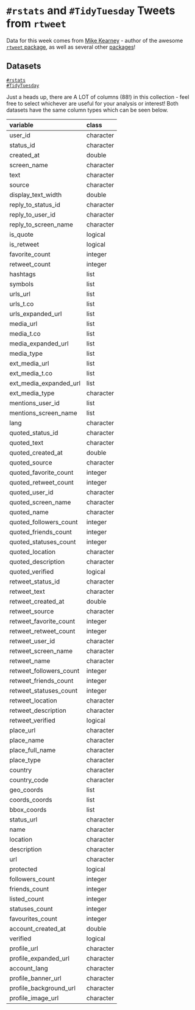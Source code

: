 # `#rstats` and `#TidyTuesday` Tweets from `rtweet`

Data for this week comes from [Mike Kearney](https://twitter.com/kearneymw) - author of the awesome [`rtweet` package](https://rtweet.info/), as well as several other [packages](https://github.com/mkearney)!

## Datasets

[`#rstats`](https://github.com/rfordatascience/tidytuesday/tree/main/data/2019/2019-01-01/rstats_tweets.rds)  
[`#TidyTuesday`](https://github.com/rfordatascience/tidytuesday/tree/main/data/2019/2019-01-01/tidytuesday_tweets.rds)

Just a heads up, there are A LOT of columns (88!) in this collection - feel free to select whichever are useful for your analysis or interest! Both datasets have the same column types which can be seen below.

|variable                |class     |
|:-----------------------|:---------|
|user_id                 |character |
|status_id               |character |
|created_at              |double    |
|screen_name             |character |
|text                    |character |
|source                  |character |
|display_text_width      |double    |
|reply_to_status_id      |character |
|reply_to_user_id        |character |
|reply_to_screen_name    |character |
|is_quote                |logical   |
|is_retweet              |logical   |
|favorite_count          |integer   |
|retweet_count           |integer   |
|hashtags                |list      |
|symbols                 |list      |
|urls_url                |list      |
|urls_t.co               |list      |
|urls_expanded_url       |list      |
|media_url               |list      |
|media_t.co              |list      |
|media_expanded_url      |list      |
|media_type              |list      |
|ext_media_url           |list      |
|ext_media_t.co          |list      |
|ext_media_expanded_url  |list      |
|ext_media_type          |character |
|mentions_user_id        |list      |
|mentions_screen_name    |list      |
|lang                    |character |
|quoted_status_id        |character |
|quoted_text             |character |
|quoted_created_at       |double    |
|quoted_source           |character |
|quoted_favorite_count   |integer   |
|quoted_retweet_count    |integer   |
|quoted_user_id          |character |
|quoted_screen_name      |character |
|quoted_name             |character |
|quoted_followers_count  |integer   |
|quoted_friends_count    |integer   |
|quoted_statuses_count   |integer   |
|quoted_location         |character |
|quoted_description      |character |
|quoted_verified         |logical   |
|retweet_status_id       |character |
|retweet_text            |character |
|retweet_created_at      |double    |
|retweet_source          |character |
|retweet_favorite_count  |integer   |
|retweet_retweet_count   |integer   |
|retweet_user_id         |character |
|retweet_screen_name     |character |
|retweet_name            |character |
|retweet_followers_count |integer   |
|retweet_friends_count   |integer   |
|retweet_statuses_count  |integer   |
|retweet_location        |character |
|retweet_description     |character |
|retweet_verified        |logical   |
|place_url               |character |
|place_name              |character |
|place_full_name         |character |
|place_type              |character |
|country                 |character |
|country_code            |character |
|geo_coords              |list      |
|coords_coords           |list      |
|bbox_coords             |list      |
|status_url              |character |
|name                    |character |
|location                |character |
|description             |character |
|url                     |character |
|protected               |logical   |
|followers_count         |integer   |
|friends_count           |integer   |
|listed_count            |integer   |
|statuses_count          |integer   |
|favourites_count        |integer   |
|account_created_at      |double    |
|verified                |logical   |
|profile_url             |character |
|profile_expanded_url    |character |
|account_lang            |character |
|profile_banner_url      |character |
|profile_background_url  |character |
|profile_image_url       |character |
